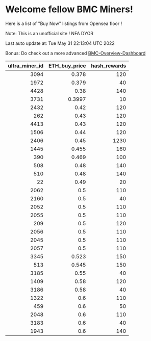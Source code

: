 # Welcome fellow BMC Miners!
Here is a list of "Buy Now" listings from Opensea floor !

Note: This is an unofficial site ! NFA DYOR

Last auto update at: Tue May 31 22:13:04 UTC 2022

Bonus: Do check out a more advanced [BMC-Overview-Dashboard](https://dune.com/defifunk/BMC-Overview-Dashboard)


|   ultra_miner_id |   ETH_buy_price |   hash_rewards |
|-----------------:|----------------:|---------------:|
|             3094 |          0.378  |            120 |
|             1972 |          0.379  |             40 |
|             4428 |          0.38   |            140 |
|             3731 |          0.3997 |             10 |
|             2432 |          0.42   |            120 |
|              262 |          0.43   |            120 |
|             4413 |          0.43   |            120 |
|             1506 |          0.44   |            120 |
|             2406 |          0.45   |           1230 |
|             1445 |          0.455  |            160 |
|              390 |          0.469  |            100 |
|              508 |          0.48   |            140 |
|              510 |          0.48   |            140 |
|               22 |          0.49   |             20 |
|             2062 |          0.5    |            110 |
|             2160 |          0.5    |             40 |
|             2052 |          0.5    |            110 |
|             2055 |          0.5    |            110 |
|              209 |          0.5    |            120 |
|             2056 |          0.5    |            110 |
|             2045 |          0.5    |            110 |
|             2057 |          0.5    |            110 |
|             3345 |          0.523  |            150 |
|              513 |          0.545  |            150 |
|             3185 |          0.55   |             40 |
|             1409 |          0.58   |            120 |
|             3186 |          0.58   |             40 |
|             1322 |          0.6    |            110 |
|              459 |          0.6    |             50 |
|             2048 |          0.6    |            110 |
|             3183 |          0.6    |             40 |
|             1943 |          0.6    |            140 |